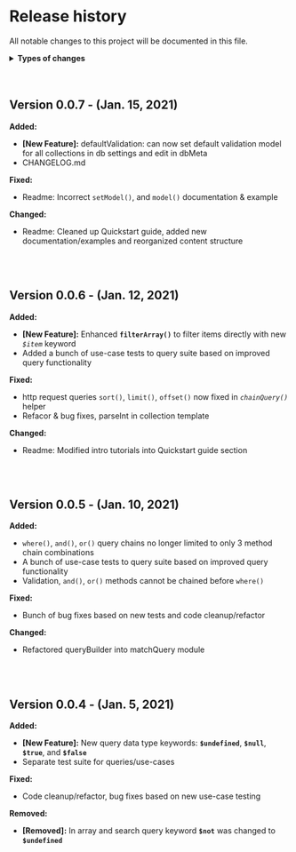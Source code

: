 # Release history  

All notable changes to this project will be documented in this file.  

<details>
<summary><strong>Types of changes</strong></summary>

<ul>
    <li><code>Added</code> for new features.</li>
    <li><code>Changed</code> for changes in existing functionality.</li>
    <li><code>Deprecated</code> for soon-to-be removed features.</li>
    <li><code>Removed</code> for now removed features.</li>
    <li><code>Fixed</code> for any bug fixes.</li>
    <li><code>Security</code> in case of vulnerabilities.</li>
</ul>

</details>
<br>
<br>

## Version 0.0.7  - (Jan. 15, 2021)

**Added:**
- **[New Feature]:** defaultValidation: can now set default validation model for all collections in db settings and edit in dbMeta
- CHANGELOG.md 

**Fixed:** 
- Readme: Incorrect `setModel()`, and `model()` documentation & example

**Changed:** 
- Readme: Cleaned up Quickstart guide, added new documentation/examples and reorganized content structure 

<br><br>

## Version 0.0.6  - (Jan. 12, 2021)

**Added:**
- **[New Feature]:** Enhanced **`filterArray()`** to filter items directly with new *`$item`* keyword
- Added a bunch of use-case tests to query suite based on improved query functionality

**Fixed:** 
- http request queries `sort()`, `limit()`, `offset()` now fixed in *`chainQuery()`* helper
- Refacor & bug fixes, parseInt in collection template

**Changed:** 
- Readme: Modified intro tutorials into Quickstart guide section

<br><br>


## Version 0.0.5  - (Jan. 10, 2021)

**Added:**
- `where()`, `and()`, `or()` query chains no longer limited to only 3 method chain combinations
- A bunch of use-case tests to query suite based on improved query functionality
- Validation, `and()`, `or()` methods cannot be chained before `where()`

**Fixed:** 
- Bunch of bug fixes based on new tests and code cleanup/refactor

**Changed:** 
- Refactored queryBuilder into matchQuery module

<br><br>


## Version 0.0.4  - (Jan. 5, 2021)

**Added:**
- **[New Feature]:** New query data type keywords: **`$undefined`**, **`$null`**, **`$true`**, and  **`$false`**
- Separate test suite for queries/use-cases

**Fixed:** 
- Code cleanup/refactor, bug fixes based on new use-case testing

**Removed:** 
- **[Removed]:** In array and search query keyword **`$not`** was changed to **`$undefined`**

<br><br>